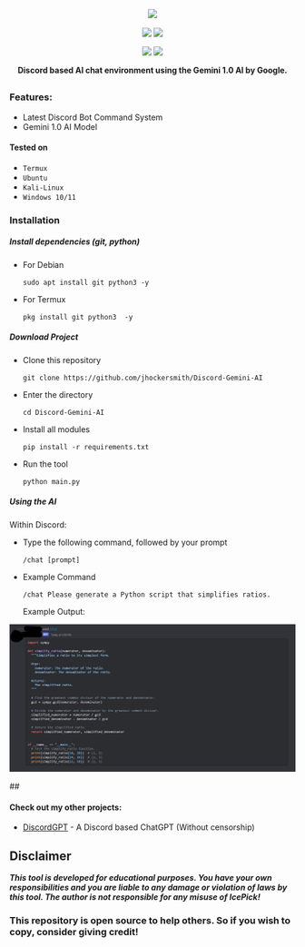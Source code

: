 <p align="center">
  <img src="https://i.imgur.com/9xnQJsK.png">
</p>

<p align="center">
  <img src="https://img.shields.io/badge/Version-1.0.0-brightgreen?style=for-the-badge">
  <img src="https://img.shields.io/badge/Platform-Windows%20%7C%20Linux%20%7C%20Termux-blue?style=for-the-badge">
</p>

<p align="center">
  <img src="https://img.shields.io/badge/Author-Stumpy-blue?style=for-the-badge">
  <img src="https://img.shields.io/badge/Maintained-Yes-brightgreen?style=for-the-badge">
</a>
</p>

<p align="center"><b>Discord based AI chat environment using the Gemini 1.0 AI by Google.</b></p>

##

### Features:

 - Latest Discord Bot Command System
 - Gemini 1.0 AI Model

#### Tested on
 - `Termux`
 - `Ubuntu`
 - `Kali-Linux`
 - `Windows 10/11`

### Installation

##### Install dependencies (git, python)
 - For Debian
    ```
    sudo apt install git python3 -y
    ```
 - For Termux
    ```
    pkg install git python3  -y
    ```
##### Download Project
 -  Clone this repository
    ```
    git clone https://github.com/jhockersmith/Discord-Gemini-AI
    ```

 - Enter the directory
    ```
    cd Discord-Gemini-AI
    ```

 -  Install all modules
    ```
    pip install -r requirements.txt
    ```

 -  Run the tool
    ```
    python main.py
    ```
##### Using the AI
Within Discord:
 -  Type the following command, followed by your prompt
    ```
    /chat [prompt]
    ```
 -  Example Command
    ```
    /chat Please generate a Python script that simplifies ratios. 
    ```
    Example Output:
<p align="center">
  <img src="output-ex-1.png">
</p>
##

#### Check out my other projects:
 - [DiscordGPT](https://github.com/byestumpy/DiscordGPT) - A Discord based ChatGPT (Without censorship)

## Disclaimer
***This tool is developed for educational purposes. You have your own responsibilities and you are liable to any damage or violation of laws by this tool. The author is not responsible for any misuse of IcePick!***

### This repository is open source to help others. So if you wish to copy, consider giving credit!

